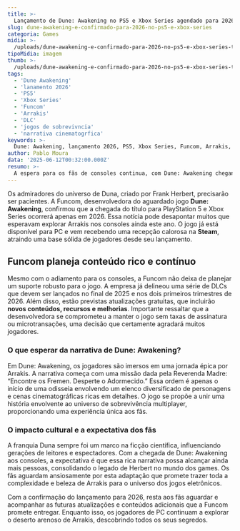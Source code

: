 ```yaml
---
title: >-
  Lançamento de Dune: Awakening no PS5 e Xbox Series agendado para 2026
slug: dune-awakening-e-confirmado-para-2026-no-ps5-e-xbox-series
categoria: Games
midia: >-
  /uploads/dune-awakening-e-confirmado-para-2026-no-ps5-e-xbox-series-thumb.webp
tipoMidia: imagem
thumb: >-
  /uploads/dune-awakening-e-confirmado-para-2026-no-ps5-e-xbox-series-thumb.webp
tags:
  - 'Dune Awakening'
  - 'lanamento 2026'
  - 'PS5'
  - 'Xbox Series'
  - 'Funcom'
  - 'Arrakis'
  - 'DLC'
  - 'jogos de sobrevivncia'
  - 'narrativa cinematogrfica'
keywords: >-
  Dune: Awakening, lançamento 2026, PS5, Xbox Series, Funcom, Arrakis, DLC, jogos de sobrevivência, narrativa cinematográfica
author: Pablo Moura
data: '2025-06-12T00:32:00.000Z'
resumo: >-
  A espera para os fãs de consoles continua, com Dune: Awakening chegando ao PlayStation 5 e Xbox Series somente em 2026. Enquanto isso, a versão para PC já está disponível e conquistando jogadores na Steam.
---
```


Os admiradores do universo de Duna, criado por Frank Herbert, precisarão ser pacientes. A Funcom, desenvolvedora do aguardado jogo **Dune: Awakening**, confirmou que a chegada do título para PlayStation 5 e Xbox Series ocorrerá apenas em 2026. Essa notícia pode desapontar muitos que esperavam explorar Arrakis nos consoles ainda este ano. O jogo já está disponível para PC e vem recebendo uma recepção calorosa na **Steam**, atraindo uma base sólida de jogadores desde seu lançamento.

## Funcom planeja conteúdo rico e contínuo

Mesmo com o adiamento para os consoles, a Funcom não deixa de planejar um suporte robusto para o jogo. A empresa já delineou uma série de DLCs que devem ser lançados no final de 2025 e nos dois primeiros trimestres de 2026. Além disso, estão previstas atualizações gratuitas, que incluirão **novos conteúdos, recursos e melhorias**. Importante ressaltar que a desenvolvedora se comprometeu a manter o jogo sem taxas de assinatura ou microtransações, uma decisão que certamente agradará muitos jogadores.

### O que esperar da narrativa de Dune: Awakening?

Em Dune: Awakening, os jogadores são imersos em uma jornada épica por Arrakis. A narrativa começa com uma missão dada pela Reverenda Madre: “Encontre os Fremen. Desperte o Adormecido.” Essa ordem é apenas o início de uma odisseia envolvendo um elenco diversificado de personagens e cenas cinematográficas ricas em detalhes. O jogo se propõe a unir uma história envolvente ao universo de sobrevivência multiplayer, proporcionando uma experiência única aos fãs.

### O impacto cultural e a expectativa dos fãs

A franquia Duna sempre foi um marco na ficção científica, influenciando gerações de leitores e espectadores. Com a chegada de Dune: Awakening aos consoles, a expectativa é que essa rica narrativa possa alcançar ainda mais pessoas, consolidando o legado de Herbert no mundo dos games. Os fãs aguardam ansiosamente por esta adaptação que promete trazer toda a complexidade e beleza de Arrakis para o universo dos jogos eletrônicos.

Com a confirmação do lançamento para 2026, resta aos fãs aguardar e acompanhar as futuras atualizações e conteúdos adicionais que a Funcom promete entregar. Enquanto isso, os jogadores de PC continuam a explorar o deserto arenoso de Arrakis, descobrindo todos os seus segredos.